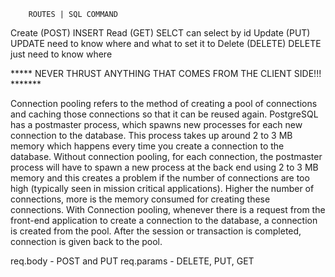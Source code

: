 
        ROUTES | SQL COMMAND
Create  (POST)  INSERT 
Read    (GET)   SELCT can select by id
Update  (PUT)   UPDATE need to know where and what to set it to
Delete (DELETE) DELETE just need to know where


***** NEVER THRUST ANYTHING THAT COMES FROM THE CLIENT SIDE!!! *******

Connection pooling refers to the method of creating a pool of connections and caching those connections so that it can be reused again.
PostgreSQL has a postmaster process, which spawns new processes for each new connection to the database. This process takes up around 2 to 3 MB memory which happens every time you create a connection to the database. Without connection pooling, for each connection, the postmaster process will have to spawn a new process at the back end using 2 to 3 MB memory and this creates a problem if the number of connections are too high (typically seen in mission critical applications). Higher the number of connections, more is the memory consumed for creating these connections.
With Connection pooling, whenever there is a request from the front-end application to create a connection to the database, a connection is created from the pool. After the session or transaction is completed, connection is given back to the pool.


req.body - POST and PUT
req.params - DELETE, PUT, GET
